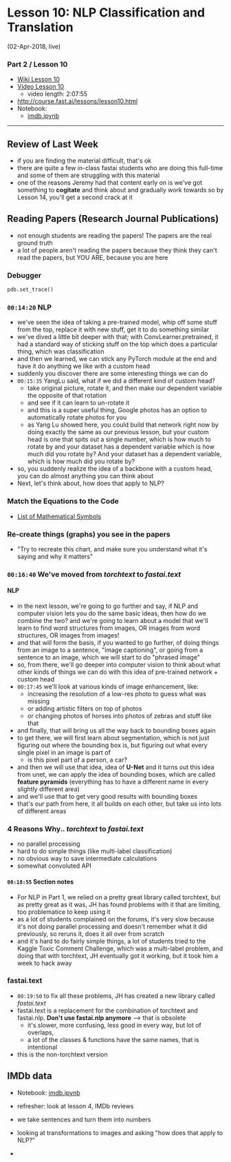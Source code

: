 # Lesson 10:  NLP Classification and Translation
(02-Apr-2018, live)  

### Part 2 / Lesson 10
- [Wiki Lesson 10](http://forums.fast.ai/t/part-2-lesson-10-wiki/14364)
- [Video Lesson 10](https://www.youtube.com/watch?v=h5Tz7gZT9Fo&feature=youtu.be) 
  - video length:  2:07:55
- http://course.fast.ai/lessons/lesson10.html
- Notebook:  
   * [imdb.ipynb](https://github.com/fastai/fastai/blob/master/courses/dl2/imdb.ipynb)

---

## Review of Last Week
- if you are finding the material difficult, that's ok
- there are quite a few in-class fastai students who are doing this full-time and some of them are struggling with this material
- one of the reasons Jeremy had that content early on is we've got something to **cogitate** and think about and gradually work towards so by Lesson 14, you'll get a second crack at it

## Reading Papers (Research Journal Publications)
- not enough students are reading the papers!  The papers are the real ground truth
- a lot of people aren't reading the papers because they think they can't read the papers, but YOU ARE, because you are here

### Debugger
```python
pdb.set_trace()
```
### `00:14:20` NLP
- we've seen the idea of taking a pre-trained model, whip off some stuff from the top, replace it with new stuff, get it to do something similar
- we've dived a little bit deeper with that; with ConvLearner.pretrained, it had a standard way of sticking stuff on the top which does a particular thing, which was classification
- and then we learned, we can stick any PyTorch module at the end and have it do anything we like with a custom head
- suddenly you discover there are some interesting things we can do
- `00:15:35` YangLu said, what if we did a different kind of custom head? 
    - take original picture, rotate it, and then make our dependent variable the opposite of that rotation
    - and see if it can learn to un-rotate it
    - and this is a super useful thing, Google photos has an option to automatically rotate photos for you
    - as Yang Lu showed here, you could build that network right now by doing exactly the same as our previous lesson, but your custom head is one that spits out a single number, which is how much to rotate by and your dataset has a dependent variable which is how much did you rotate by?  And your dataset has a dependent variable, which is how much did you rotate by?
- so, you suddenly realize the idea of a backbone with a custom head, you can do almost anything you can think about
- Next, let's think about, how does that apply to NLP?


### Match the Equations to the Code
- [List of Mathematical Symbols](https://en.wikipedia.org/wiki/List_of_mathematical_symbols)

### Re-create things (graphs) you see in the papers
- "Try to recreate this chart, and make sure you understand what it's saying and why it matters"

### `00:16:40` We've moved from *torchtext* to *fastai.text*
#### NLP
- in the next lesson, we're going to go further and say, if NLP and computer vision lets you do the same basic ideas, then how do we combine the two? and we're going to learn about a model that we'll learn to find word structures from images, OR images from word structures, OR images from images!
- and that will form the basis, if you wanted to go further, of doing things from an image to a sentence, "image captioning", or going from a sentence to an image, which we will start to do "phrased image"
- so, from there, we'll go deeper into computer vision to think about what other kinds of things we can do with this idea of pre-trained network + custom head
- `00:17:45` we'll look at various kinds of image enhancement, like:
  - increasing the resolution of a low-res photo to guess what was missing
  - or adding artistic filters on top of photos
  - or changing photos of horses into photos of zebras and stuff like that 
- and finally, that will bring us all the way back to bounding boxes again
- to get there, we will first learn about segmentation, which is not just figuring out where the bounding box is, but figuring out what every single pixel in an image is part of
  - is this pixel part of a person, a car? 
- and then we will use that idea, idea of **U-Net** and it turns out this idea from unet, we can apply the idea of bounding boxes, which are called **feature pyramids** (everything has to have a different name in every slightly different area)
- and we'll use that to get very good results with bounding boxes
- that's our path from here, it all builds on each other, but take us into lots of different areas

### 4 Reasons Why..  *torchtext* to *fastai.text*
- no parallel processing
- hard to do simple things (like multi-label classification)
- no obvious way to save intermediate calculations
- somewhat convoluted API

#### `00:18:55` Section notes
- For NLP in Part 1, we relied on a pretty great library called torchtext, but as pretty great as it was, JH has 
found problems with it that are limiting, too problematice to keep using it
- as a lot of students complained on the forums, it's very slow because it's not doing parallel processing and doesn't remember what it did previously, so reruns it, does it all over from scratch
- and it's hard to do fairly simple things, a lot of students tried to the Kaggle Toxic Comment Challenge, which was a multi-label problem, and doing that with torchtext, JH eventually got it working, but it took him a week to hack away

### fastai.text
- `00:19:50` to fix all these problems, JH has created a new library called *fastai.text*
- fastai.text is a replacement for the combination of torchtext and fastai.nlp.  **Don't use fastai.nlp anymore** --> that is obsolete
  - it's slower, more confusing, less good in every way, but lot of overlaps, 
  - a lot of the classes & functions have the same names, that is intentional
- this is the non-torchtext version

## IMDb data
- Notebook:  [imdb.ipynb](https://github.com/fastai/fastai/blob/master/courses/dl2/imdb.ipynb)
- refresher: look at lesson 4, IMDb reviews
- we take sentences and turn them into numbers
- looking at transformations to images and asking "how does that apply to NLP?"

- 





